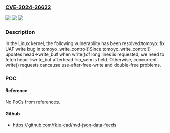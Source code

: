 ### [CVE-2024-26622](https://cve.mitre.org/cgi-bin/cvename.cgi?name=CVE-2024-26622)
![](https://img.shields.io/static/v1?label=Product&message=Linux&color=blue)
![](https://img.shields.io/static/v1?label=Version&message=bd03a3e4c9a9%3C%202f03fc340cac%20&color=brighgreen)
![](https://img.shields.io/static/v1?label=Vulnerability&message=n%2Fa&color=brighgreen)

### Description

In the Linux kernel, the following vulnerability has been resolved:tomoyo: fix UAF write bug in tomoyo_write_control()Since tomoyo_write_control() updates head->write_buf when write()of long lines is requested, we need to fetch head->write_buf afterhead->io_sem is held.  Otherwise, concurrent write() requests cancause use-after-free-write and double-free problems.

### POC

#### Reference
No PoCs from references.

#### Github
- https://github.com/fkie-cad/nvd-json-data-feeds

